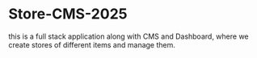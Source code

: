 # Store-CMS-2025
this is a full stack application along with CMS and Dashboard, where we create stores of different items and manage them.
